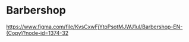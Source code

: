 # Barbershop

https://www.figma.com/file/KvsCxwFjYtoPsotMJWJ1ul/Barbershop-EN-(Copy)?node-id=1374-32
